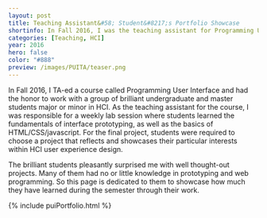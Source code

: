 ```yaml
---
layout: post
title: Teaching Assistant&#58; Student&#8217;s Portfolio Showcase
shortinfo: In Fall 2016, I was the teaching assistant for Programming User Interface, a course that covers the how-tos of prototyping and designing interfaces. As the TA, I taught the lab section of the course where students learned the basics of prototyping with HTML/CSS/javascript. This page showcased the learning results. 
categories: [Teaching, HCI]
year: 2016
hero: false
color: "#888"
preview: /images/PUITA/teaser.png
---
```

In Fall 2016, I TA-ed a course called Programming User Interface and had the honor to work with a group of brilliant undergraduate and master students major or minor in HCI. As the teaching assistant for the course, I was responsible for a weekly lab session where students learned the fundamentals of interface prototyping, as well as the basics of HTML/CSS/javascript. For the final project, students were required to choose a project that reflects and showcases their particular interests within HCI user experience design. 

The brilliant students pleasantly surprised me with well thought-out projects. Many of them had no or little knowledge in prototyping and web programming. So this page is dedicated to them to showcase how much they have learned during the semester through their work.

{% include puiPortfolio.html %}